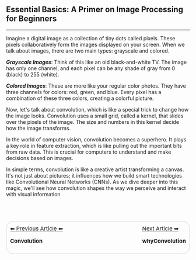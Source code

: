 ## Essential Basics: A Primer on Image Processing for Beginners
<hr>
Imagine a digital image as a collection of tiny dots called pixels. These pixels collaboratively form the images displayed on your screen. When we talk about images, there are two main types: grayscale and colored.


***Grayscale Images***: Think of this like an old black-and-white TV. The image has only one channel, and each pixel can be any shade of gray from 0 (black) to 255 (white).


***Colored Images***: These are more like your regular color photos. They have three channels for colors: red, green, and blue. Every pixel has a combination of these three colors, creating a colorful picture.

Now, let's talk about convolution, which is like a special trick to change how the image looks. Convolution uses a small grid, called a kernel, that slides over the pixels of the image. The size and numbers in this kernel decide how the image transforms.

In the world of computer vision, convolution becomes a superhero. It plays a key role in feature extraction, which is like pulling out the important bits from raw data. This is crucial for computers to understand and make decisions based on images.

In simple terms, convolution is like a creative artist transforming a canvas. It's not just about pictures; it influences how we build smart technologies like Convolutional Neural Networks (CNNs). As we dive deeper into this magic, we'll see how convolution shapes the way we perceive and interact with visual information

<br>
<br>
<br>
<div style="display: flex; justify-content: space-between; border: 1px solid #ccc; padding: 10px; border-radius:20px;font-size:15px">
    <div>
        <a href="convolution.md">&#x2B05; Previous Article &#x2B05;</a>
        <p><b>Convolution</b></p>
    </div>
    <div style="margin-left: 30px;">
        <a href="whyConvolution.md">Next Article &#x27A1;</a>
        <p><b>whyConvolution</b></p>
    </div>
</div>